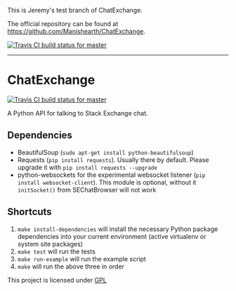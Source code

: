 This is Jeremy's test branch of ChatExchange.

The official repository can be found at <https://github.com/Manishearth/ChatExchange>.

[![Travis CI build status for master](https://travis-ci.org/jeremybanks/ChatExchange.svg?branch=jeremy)](https://travis-ci.org/jeremybanks/ChatExchange/branches)

---

ChatExchange
============

[![Travis CI build status for master](https://travis-ci.org/Manishearth/ChatExchange.svg?branch=master)](https://travis-ci.org/Manishearth/ChatExchange)

A Python API for talking to Stack Exchange chat.

## Dependencies

 - BeautifulSoup (`sudo apt-get install python-beautifulsoup`)
 - Requests (`pip install requests`). Usually there by default. Please upgrade it with `pip install requests --upgrade`
 - python-websockets for the experimental websocket listener (`pip install websocket-client`). This module is optional, without it `initSocket()` from SEChatBrowser will not work

## Shortcuts

1. `make install-dependencies` will install the necessary Python package dependencies into your current environment (active virtualenv or system site packages)
2. `make test` will run the tests
3. `make run-example` will run the example script
4. `make` will run the above three in order


This project is licensed under [GPL](https://www.gnu.org/copyleft/gpl.html)

